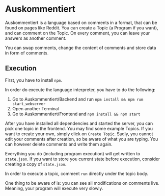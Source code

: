 # Auskommentiert

Auskommentiert is a language based on comments in a format, that can be found on
pages like Reddit. You can create a Topic (a Program if you want), and can
comment on the Topic. On every comment, you can leave your answers as another
comment.

You can swap comments, change the content of comments and store data in form of
comments.

## Execution

First, you have to install `npm`.

In order do execute the language interpreter, you have to do the following:

1. Go to Auskommentiert/Backend and run `npm install && npm run start_webserver`
2. Open another Terminal
3. Go to Auskommentiert/Frontend and `npm install && npm start`

After you have installed all dependencies and started the server, you can pick
one topic in the frontend. You may find some example Topics. If you want to
create your own, simply click on `Create Topic`. Sadly, you cannot edit your
comments after creation, so be aware of what you are typing. You can however
delete comments and write them again.

Everything you do (including program execution) will get written to
`state.json`. If you want to store you current state before execution, consider
creating a copy of `state.json`.

In order to execute a topic, comment `run` directly under the topic body.

One thing to be aware of is: you can see all modifications on comments live.
Meaning, your program will execute very slowly.
